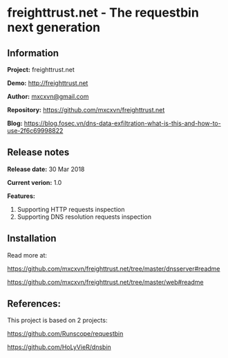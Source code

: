 # freighttrust.net - The requestbin next generation

## Information

**Project:** freighttrust.net

**Demo:** http://freighttrust.net

**Author:** mxcxvn@gmail.com

**Repository:** https://github.com/mxcxvn/freighttrust.net

**Blog:** https://blog.fosec.vn/dns-data-exfiltration-what-is-this-and-how-to-use-2f6c69998822

## Release notes

**Release date:** 30 Mar 2018

**Current verion:** 1.0

**Features:**

1. Supporting HTTP requests inspection
2. Supporting DNS resolution requests inspection

## Installation

Read more at:

https://github.com/mxcxvn/freighttrust.net/tree/master/dnsserver#readme

https://github.com/mxcxvn/freighttrust.net/tree/master/web#readme

## References:

This project is based on 2 projects:

https://github.com/Runscope/requestbin

https://github.com/HoLyVieR/dnsbin
